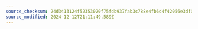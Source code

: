 ```yaml
---
source_checksum: 24d3413124f52353020f75fdb937fab3c788e4fb6d4f42056e3df0b83c6c68fe
source_modified: 2024-12-12T21:11:49.589Z
---
```


